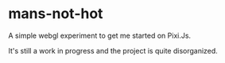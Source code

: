 # mans-not-hot
A simple webgl experiment to get me started on Pixi.Js. 

It's still a work in progress and the project is quite disorganized.
